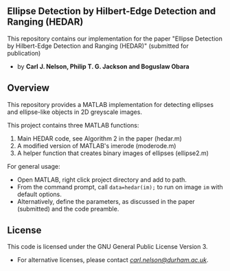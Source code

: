 ## Ellipse Detection by Hilbert-Edge Detection and Ranging (HEDAR)
This repository contains our implementation for the paper "Ellipse Detection by Hilbert-Edge Detection and Ranging (HEDAR)" (submitted for publication)

- by **Carl J. Nelson, Philip T. G. Jackson and Boguslaw Obara**

## Overview
This repository provides a MATLAB implementation for detecting ellipses and ellipse-like objects in 2D greyscale images.

This project contains three MATLAB functions:
1. Main HEDAR code, see Algorithm 2 in the paper (hedar.m)
2. A modified version of MATLAB's imerode (moderode.m)
3. A helper function that creates binary images of ellipses (ellipse2.m)

For general usage:
- Open MATLAB, right click project directory and add to path.
- From the command prompt, call `data=hedar(im);` to run on image `im` with default options.
- Alternatively, define the parameters, as discussed in the paper (submitted) and the code preamble.

## License
This code is licensed under the GNU General Public License Version 3.
- For alternative licenses, please contact *carl.nelson@durham.ac.uk*.
